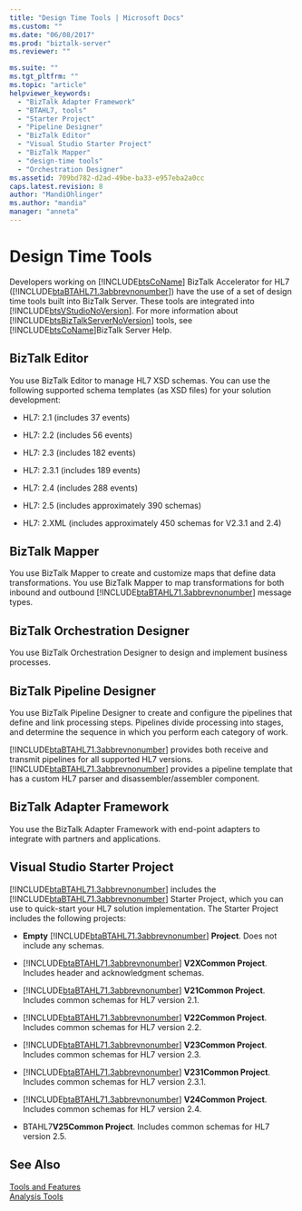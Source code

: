 ```yaml
---
title: "Design Time Tools | Microsoft Docs"
ms.custom: ""
ms.date: "06/08/2017"
ms.prod: "biztalk-server"
ms.reviewer: ""

ms.suite: ""
ms.tgt_pltfrm: ""
ms.topic: "article"
helpviewer_keywords: 
  - "BizTalk Adapter Framework"
  - "BTAHL7, tools"
  - "Starter Project"
  - "Pipeline Designer"
  - "BizTalk Editor"
  - "Visual Studio Starter Project"
  - "BizTalk Mapper"
  - "design-time tools"
  - "Orchestration Designer"
ms.assetid: 709bd782-d2ad-49be-ba33-e957eba2a0cc
caps.latest.revision: 8
author: "MandiOhlinger"
ms.author: "mandia"
manager: "anneta"
---
```

# Design Time Tools
Developers working on [!INCLUDE[btsCoName](../../includes/btsconame-md.md)] BizTalk Accelerator for HL7 ([!INCLUDE[btaBTAHL71.3abbrevnonumber](../../includes/btabtahl71-3abbrevnonumber-md.md)]) have the use of a set of design time tools built into BizTalk Server. These tools are integrated into [!INCLUDE[btsVStudioNoVersion](../../includes/btsvstudionoversion-md.md)]. For more information about [!INCLUDE[btsBizTalkServerNoVersion](../../includes/btsbiztalkservernoversion-md.md)] tools, see [!INCLUDE[btsCoName](../../includes/btsconame-md.md)]BizTalk Server Help.  
  
## BizTalk Editor  
 You use BizTalk Editor to manage HL7 XSD schemas. You can use the following supported schema templates (as XSD files) for your solution development:  
  
-   HL7: 2.1 (includes 37 events)  
  
-   HL7: 2.2 (includes 56 events)  
  
-   HL7: 2.3 (includes 182 events)  
  
-   HL7: 2.3.1 (includes 189 events)  
  
-   HL7: 2.4 (includes 288 events)  
  
-   HL7: 2.5 (includes approximately 390 schemas)  
  
-   HL7: 2.XML (includes approximately 450 schemas for V2.3.1 and 2.4)  
  
## BizTalk Mapper  
 You use BizTalk Mapper to create and customize maps that define data transformations. You use BizTalk Mapper to map transformations for both inbound and outbound [!INCLUDE[btaBTAHL71.3abbrevnonumber](../../includes/btabtahl71-3abbrevnonumber-md.md)] message types.  
  
## BizTalk Orchestration Designer  
 You use BizTalk Orchestration Designer to design and implement business processes.  
  
## BizTalk Pipeline Designer  
 You use BizTalk Pipeline Designer to create and configure the pipelines that define and link processing steps. Pipelines divide processing into stages, and determine the sequence in which you perform each category of work.  
  
 [!INCLUDE[btaBTAHL71.3abbrevnonumber](../../includes/btabtahl71-3abbrevnonumber-md.md)] provides both receive and transmit pipelines for all supported HL7 versions. [!INCLUDE[btaBTAHL71.3abbrevnonumber](../../includes/btabtahl71-3abbrevnonumber-md.md)] provides a pipeline template that has a custom HL7 parser and disassembler/assembler component.  
  
## BizTalk Adapter Framework  
 You use the BizTalk Adapter Framework with end-point adapters to integrate with partners and applications.  
  
## Visual Studio Starter Project  
 [!INCLUDE[btaBTAHL71.3abbrevnonumber](../../includes/btabtahl71-3abbrevnonumber-md.md)] includes the [!INCLUDE[btaBTAHL71.3abbrevnonumber](../../includes/btabtahl71-3abbrevnonumber-md.md)] Starter Project, which you can use to quick-start your HL7 solution implementation. The Starter Project includes the following projects:  
  
-   **Empty**  [!INCLUDE[btaBTAHL71.3abbrevnonumber](../../includes/btabtahl71-3abbrevnonumber-md.md)]  **Project**. Does not include any schemas.  
  
-   [!INCLUDE[btaBTAHL71.3abbrevnonumber](../../includes/btabtahl71-3abbrevnonumber-md.md)] **V2XCommon Project**. Includes header and acknowledgment schemas.  
  
-   [!INCLUDE[btaBTAHL71.3abbrevnonumber](../../includes/btabtahl71-3abbrevnonumber-md.md)] **V21Common Project**. Includes common schemas for HL7 version 2.1.  
  
-   [!INCLUDE[btaBTAHL71.3abbrevnonumber](../../includes/btabtahl71-3abbrevnonumber-md.md)] **V22Common Project**. Includes common schemas for HL7 version 2.2.  
  
-   [!INCLUDE[btaBTAHL71.3abbrevnonumber](../../includes/btabtahl71-3abbrevnonumber-md.md)] **V23Common Project**. Includes common schemas for HL7 version 2.3.  
  
-   [!INCLUDE[btaBTAHL71.3abbrevnonumber](../../includes/btabtahl71-3abbrevnonumber-md.md)] **V231Common Project**. Includes common schemas for HL7 version 2.3.1.  
  
-   [!INCLUDE[btaBTAHL71.3abbrevnonumber](../../includes/btabtahl71-3abbrevnonumber-md.md)] **V24Common Project**. Includes common schemas for HL7 version 2.4.  
  
-   BTAHL7**V25Common Project**. Includes common schemas for HL7 version 2.5.  
  
## See Also  
 [Tools and Features](../../adapters-and-accelerators/accelerator-hl7/tools-and-features.md)   
 [Analysis Tools](../../adapters-and-accelerators/accelerator-hl7/analysis-tools2.md)